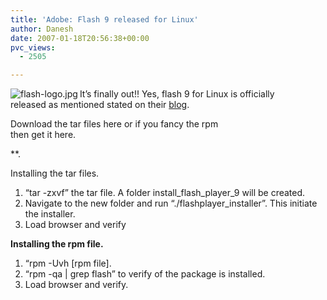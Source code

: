 ```yaml
---
title: 'Adobe: Flash 9 released for Linux'
author: Danesh
date: 2007-01-18T20:56:38+00:00
pvc_views:
  - 2505

---
```

<img align="left" title="flash-logo.jpg" id="image57" alt="flash-logo.jpg" src="/techblog/wp-content/uploads/2007/01/flash-logo.jpg" />It&#8217;s finally out!! Yes, flash 9 for Linux is officially  
released as mentioned stated on their [blog][1].

Download the tar files here or if you fancy the rpm  
then get it here.

**.</p> 

Installing the tar files.</strong>  
1. &#8220;tar -zxvf&#8221; the tar file. A folder install\_flash\_player_9 will be created.  
2. Navigate to the new folder and run &#8220;./flashplayer_installer&#8221;. This initiate the installer.  
3. Load browser and verify

**Installing the rpm file.**  
1. &#8220;rpm -Uvh [rpm file].  
2. &#8220;rpm -qa | grep flash&#8221; to verify of the package is installed.  
3. Load browser and verify.

 [1]: http://blogs.adobe.com/penguin.swf/